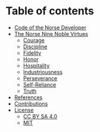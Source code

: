 # Table of contents

- [Code of the Norse Developer][chapter-intro]
- [The Norse Nine Noble Virtues][chapter-virtues]
    - [Courage][chapter-courage]
    - [Discipline][chapter-discipline]
    - [Fidelity][chapter-fidelity]
    - [Honor][chapter-honor]
    - [Hospitality][chapter-hospitality]
    - [Industriousness][chapter-industriousness]
    - [Perseverance][chapter-perseverance]
    - [Self-Reliance][chapter-self-reliance]
    - [Truth][chapter-truth]
- [References][chapter-references]
- [Contributions][chapter-contributions]
- [License][chapter-license]
    - [CC BY SA 4.0][license-cc-by-sa]
    - [MIT][license-mit]


[chapter-contributions]: content/contributions.md
[chapter-courage]: content/virtues/courage.md
[chapter-discipline]: content/virtues/discipline.md
[chapter-fidelity]: content/virtues/fidelity.md
[chapter-honor]: content/virtues/honor.md
[chapter-hospitality]: content/virtues/hospitality.md
[chapter-industriousness]: content/virtues/industriousness.md
[chapter-intro]: README.md
[chapter-license]: LICENSE.md
[chapter-perseverance]: content/virtues/perseverance.md
[chapter-references]: content/references.md
[chapter-self-reliance]: content/virtues/self-reliance.md
[chapter-truth]: content/virtues/truth.md
[chapter-virtues]: content/virtues.md
[license-cc-by-sa]: license/CC-BY-SA.md
[license-mit]: license/MIT.md
